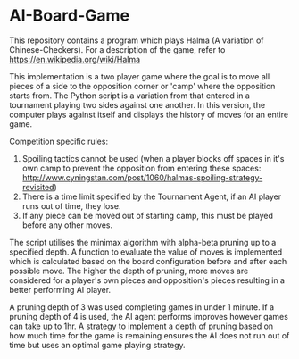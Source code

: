 # AI-Board-Game
This repository contains a program which plays Halma (A variation of Chinese-Checkers). For a description of the game, refer to https://en.wikipedia.org/wiki/Halma

This implementation is a two player game where the goal is to move all pieces of a side to the opposition corner or 'camp' where the opposition starts from. The Python script is a variation from that entered in a tournament playing two sides against one another. In this version, the computer plays against itself and displays the history of moves for an entire game.

Competition specific rules:

1. Spoiling tactics cannot be used (when a player blocks off spaces in it's own camp to prevent the opposition from entering  these spaces: http://www.cyningstan.com/post/1060/halmas-spoiling-strategy-revisited)
2. There is a time limit specified by the Tournament Agent, if an AI player runs out of time, they lose.
3. If any piece can be moved out of starting camp, this must be played before any other moves.

The script utilises the minimax algorithm with alpha-beta pruning up to a specified depth. A function to evaluate the value of moves is implemented which is calculated based on the board configuration before and after each possible move. The higher the depth of pruning, more moves are considered for a player's own pieces and opposition's pieces resulting in a better performing AI player. 

A pruning depth of 3 was used completing games in under 1 minute. If a pruning depth of 4 is used, the AI agent performs improves however games can take up to 1hr. A strategy to implement a depth of pruning based on how much time for the game is remaining ensures the AI does not run out of time but uses an optimal game playing strategy.

